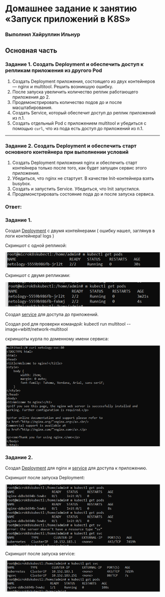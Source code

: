 # Домашнее задание к занятию «Запуск приложений в K8S»

### Выполнил Хайруллин Ильнур

## Основная часть

### Задание 1. Создать Deployment и обеспечить доступ к репликам приложения из другого Pod

1. Создать Deployment приложения, состоящего из двух контейнеров — nginx и multitool. Решить возникшую ошибку.
2. После запуска увеличить количество реплик работающего приложения до 2.
3. Продемонстрировать количество подов до и после масштабирования.
4. Создать Service, который обеспечит доступ до реплик приложений из п.1.
5. Создать отдельный Pod с приложением multitool и убедиться с помощью `curl`, что из пода есть доступ до приложений из п.1.

------

### Задание 2. Создать Deployment и обеспечить старт основного контейнера при выполнении условий

1. Создать Deployment приложения nginx и обеспечить старт контейнера только после того, как будет запущен сервис этого приложения.
2. Убедиться, что nginx не стартует. В качестве Init-контейнера взять busybox.
3. Создать и запустить Service. Убедиться, что Init запустился.
4. Продемонстрировать состояние пода до и после запуска сервиса.

### Ответ:

### Задание 1.

Создал [Deployment](https://github.com/khayrullinii/devops-netology/blob/master/12-kuber-03-app-deploy-K8S-khayrullin/deployment.yaml) с двумя контейнерами ( ошибку нашел, заглянув в логи контейнера! logs <pod name> <container name>)

Скриншот с одной репликой:

![1](img/1.png)

Скриншот с двумя репликами:

![2](img/2.png)

Создал [service](https://github.com/khayrullinii/devops-netology/blob/master/12-kuber-03-app-deploy-K8S-khayrullin/svc.yaml) для доступа до приложений.

Создал pod для проверки командой: kubectl run multitool --image=wbitt/network-multitool

скриншоты курла по доменному имени сервиса:

![3](img/3.png)


### Задание 2.

Создал [Deployment](https://github.com/khayrullinii/devops-netology/blob/master/12-kuber-03-app-deploy-K8S-khayrullin/ngnix.yaml) для nginx и [service](https://github.com/khayrullinii/devops-netology/blob/master/12-kuber-03-app-deploy-K8S-khayrullin/ngsvc.yaml) для доступа к приложению.

Скриншот после запуска Deployment:

![4](img/4.png)

Скриншот после запуска service:

![5](img/5.png)
